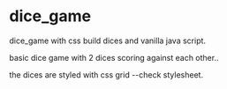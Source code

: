 # dice_game
dice_game with css build dices and vanilla java script.

basic dice game with 2 dices scoring against each other..

the dices are styled with css grid --check stylesheet.


